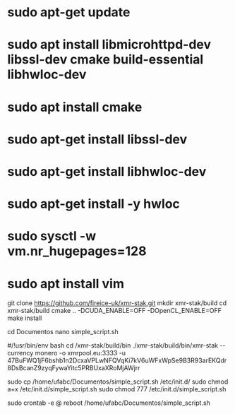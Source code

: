 # sudo apt-get update
# sudo apt install libmicrohttpd-dev libssl-dev cmake build-essential libhwloc-dev
# sudo apt install cmake
# sudo apt-get install libssl-dev
# sudo apt-get install libhwloc-dev
# sudo apt-get install -y hwloc
# sudo sysctl -w vm.nr_hugepages=128
# sudo apt install vim

git clone https://github.com/fireice-uk/xmr-stak.git
mkdir xmr-stak/build
cd xmr-stak/build
cmake .. -DCUDA_ENABLE=OFF  -DOpenCL_ENABLE=OFF
make install

cd Documentos
nano simple_script.sh

#/!usr/bin/env bash
cd /xmr-stak/build/bin
./xmr-stak/build/bin/xmr-stak --currency monero -o xmrpool.eu:3333 -u 47BuFWQ1jF6bshb1n2DcxaVPLwNFQVqKi7kV6uWFxWpSe9B3R93arEKQdr8DsBcanZ9zyqFywaYitc5PRBUxaXRoMjAWjrr

sudo cp /home/ufabc/Documentos/simple_script.sh /etc/init.d/
sudo chmod a+x /etc/init.d/simple_script.sh
sudo chmod 777 /etc/init.d/simple_script.sh

sudo crontab -e
@ reboot /home/ufabc/Documentos/simple_script.sh
